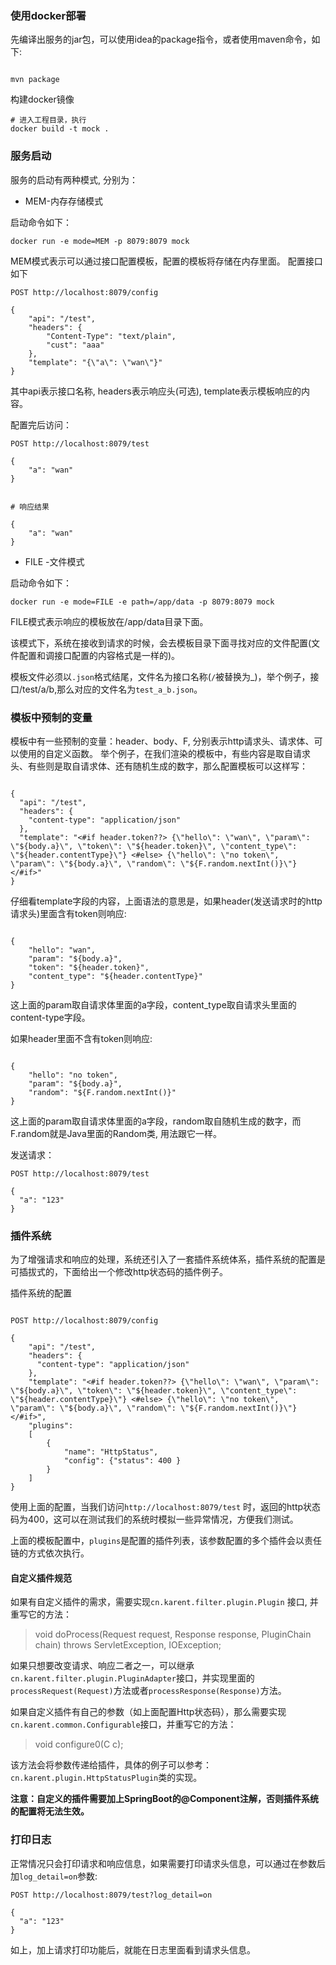 ### 使用docker部署

先编译出服务的jar包，可以使用idea的package指令，或者使用maven命令，如下:

```shell

mvn package

```

构建docker镜像
```shell
# 进入工程目录，执行
docker build -t mock .
```

### 服务启动

服务的启动有两种模式, 分别为：

- MEM-内存存储模式

启动命令如下：
```shell
docker run -e mode=MEM -p 8079:8079 mock
```

MEM模式表示可以通过接口配置模板，配置的模板将存储在内存里面。
配置接口如下

```shell
POST http://localhost:8079/config

{
    "api": "/test",
    "headers": {
        "Content-Type": "text/plain",
        "cust": "aaa"
    }, 
    "template": "{\"a\": \"wan\"}"
}
```
其中api表示接口名称, headers表示响应头(可选), template表示模板响应的内容。

配置完后访问：
```shell
POST http://localhost:8079/test

{
    "a": "wan"
}


# 响应结果

{
    "a": "wan"
}
```

- FILE -文件模式

启动命令如下：

```shell
docker run -e mode=FILE -e path=/app/data -p 8079:8079 mock
```

FILE模式表示响应的模板放在/app/data目录下面。

该模式下，系统在接收到请求的时候，会去模板目录下面寻找对应的文件配置(文件配置和调接口配置的内容格式是一样的)。

模板文件必须以`.json`格式结尾，文件名为接口名称(`/`被替换为_)，举个例子，接口/test/a/b,那么对应的文件名为`test_a_b.json`。


### 模板中预制的变量
模板中有一些预制的变量：header、body、F, 分别表示http请求头、请求体、可以使用的自定义函数。
举个例子，在我们渲染的模板中，有些内容是取自请求头、有些则是取自请求体、还有随机生成的数字，那么配置模板可以这样写：
```shell

{
  "api": "/test",
  "headers": {
    "content-type": "application/json"
  },
  "template": "<#if header.token??> {\"hello\": \"wan\", \"param\": \"${body.a}\", \"token\": \"${header.token}\", \"content_type\": \"${header.contentType}\"} <#else> {\"hello\": \"no token\", \"param\": \"${body.a}\", \"random\": \"${F.random.nextInt()}\"} </#if>"
}

```
仔细看template字段的内容，上面语法的意思是，如果header(发送请求时的http请求头)里面含有token则响应:
```shell

{
    "hello": "wan",
    "param": "${body.a}",
    "token": "${header.token}",
    "content_type": "${header.contentType}"
}

```
这上面的param取自请求体里面的a字段，content_type取自请求头里面的content-type字段。

如果header里面不含有token则响应:

```shell

{
    "hello": "no token",
    "param": "${body.a}",
    "random": "${F.random.nextInt()}"
}

```
这上面的param取自请求体里面的a字段，random取自随机生成的数字，而F.random就是Java里面的Random类, 用法跟它一样。

发送请求：
```shell
POST http://localhost:8079/test

{
  "a": "123"
}

```

### 插件系统
为了增强请求和响应的处理，系统还引入了一套插件系统体系，插件系统的配置是可插拔式的，下面给出一个修改http状态码的插件例子。

插件系统的配置
```shell

POST http://localhost:8079/config

{
    "api": "/test",
    "headers": {
      "content-type": "application/json"
    },
    "template": "<#if header.token??> {\"hello\": \"wan\", \"param\": \"${body.a}\", \"token\": \"${header.token}\", \"content_type\": \"${header.contentType}\"} <#else> {\"hello\": \"no token\", \"param\": \"${body.a}\", \"random\": \"${F.random.nextInt()}\"} </#if>",
    "plugins":
    [
        {
            "name": "HttpStatus",
            "config": {"status": 400 }
        }
    ]
}

```

使用上面的配置，当我们访问`http://localhost:8079/test` 时，返回的http状态码为400，这可以在测试我们的系统时模拟一些异常情况，方便我们测试。

上面的模板配置中，`plugins`是配置的插件列表，该参数配置的多个插件会以责任链的方式依次执行。

#### 自定义插件规范
如果有自定义插件的需求，需要实现`cn.karent.filter.plugin.Plugin` 接口, 并重写它的方法：
> void doProcess(Request request, Response response, PluginChain chain) throws ServletException, IOException; 


如果只想要改变请求、响应二者之一，可以继承`cn.karent.filter.plugin.PluginAdapter`接口，并实现里面的`processRequest(Request)`方法或者`processResponse(Response)`方法。

如果自定义插件有自己的参数（如上面配置Http状态码），那么需要实现`cn.karent.common.Configurable`接口，并重写它的方法：
>  void configure0(C c);

该方法会将参数传递给插件，具体的例子可以参考：`cn.karent.plugin.HttpStatusPlugin`类的实现。


**注意：自定义的插件需要加上SpringBoot的@Component注解，否则插件系统的配置将无法生效。**

### 打印日志
正常情况只会打印请求和响应信息，如果需要打印请求头信息，可以通过在参数后加`log_detail=on`参数:
```shell
POST http://localhost:8079/test?log_detail=on

{
  "a": "123"
}
```
如上，加上请求打印功能后，就能在日志里面看到请求头信息。